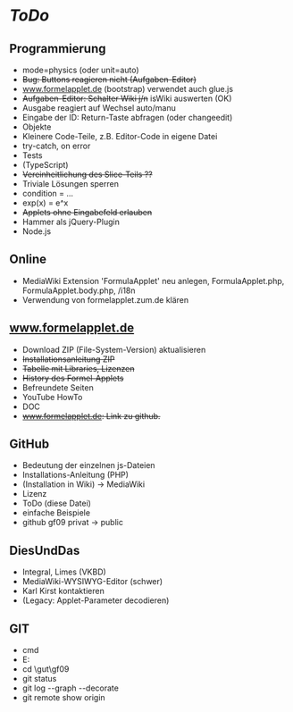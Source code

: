 # *ToDo* #

## Programmierung
* mode=physics (oder unit=auto)
* <s>Bug: Buttons reagieren nicht (Aufgaben-Editor)</s>
* www.formelapplet.de (bootstrap) verwendet auch glue.js
* <s>Aufgaben-Editor: Schalter Wiki j/n</s> isWiki auswerten (OK)
* Ausgabe reagiert auf Wechsel auto/manu
* Eingabe der ID: Return-Taste abfragen (oder changeedit)
* Objekte
* Kleinere Code-Teile, z.B. Editor-Code in eigene Datei
* try-catch, on error
* Tests
* (TypeScript) 
* <s>Vereinheitlichung des Slice-Teils ??</s>
* Triviale Lösungen sperren
* condition = ...
* exp(x) = e^x
* <s>Applets ohne Eingabefeld erlauben</s>
* Hammer als jQuery-Plugin
* Node.js

## Online
* MediaWiki Extension 'FormulaApplet' neu anlegen, FormulaApplet.php, FormulaApplet.body.php, /i18n
* Verwendung von formelapplet.zum.de klären

## www.formelapplet.de
* Download ZIP (File-System-Version) aktualisieren
* <s>Installationsanleitung ZIP</s>
* <s>Tabelle mit Libraries, Lizenzen</s>
* <s>History des Formel-Applets</s>
* Befreundete Seiten
* YouTube HowTo
* DOC
* <s>www.formelapplet.de: Link zu github.</s> 
## GitHub
* Bedeutung der einzelnen js-Dateien
* Installations-Anleitung (PHP)
* (Installation in Wiki) -> MediaWiki
* Lizenz
* ToDo (diese Datei)
* einfache Beispiele
* github gf09 privat -> public


## DiesUndDas
* Integral, Limes (VKBD)
* MediaWiki-WYSIWYG-Editor (schwer)
* Karl Kirst kontaktieren
* (Legacy: Applet-Parameter decodieren)
## GIT
* cmd
* E:
* cd \gut\gf09
* git status
* git log --graph --decorate
* git remote show origin
